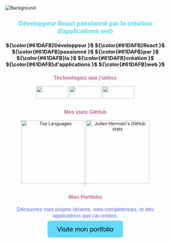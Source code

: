 ![Background](https://media.licdn.com/dms/image/v2/D4E16AQFgkuIJcXmS2A/profile-displaybackgroundimage-shrink_350_1400/profile-displaybackgroundimage-shrink_350_1400/0/1705243846218?e=1741824000&v=beta&t=pRhFj6fzY2HNGwoupv3DHOuWJYH33M23B1eWqrSYTfY)

<h2 align="center" style="color: #61DAFB; font-family: 'Roboto', sans-serif;">Développeur React passionné par la création d'applications web</h2>
<h3 align=center>${\color{#61DAFB}Développeur }$ ${\color{#61DAFB}React }$ ${\color{#61DAFB}passionné }$ ${\color{#61DAFB}par }$ ${\color{#61DAFB}la }$ ${\color{#61DAFB}création }$ ${\color{#61DAFB}d'applications }$ ${\color{#61DAFB}web }$ </h3>

<h3 align="center" style="color: #CC6699 ; font-family: 'Poppins', sans-serif;">Technologies que j'utilise</h3>

<p align="center">
  <a href="https://reactjs.org/" target="_blank" rel="noreferrer"><img src="https://img.shields.io/badge/React-61DAFB?style=for-the-badge&logo=react&logoColor=black" width="100" height="40" /></a>
  <a href="https://vitejs.dev/" target="_blank" rel="noreferrer"><img src="https://img.shields.io/badge/Vite-646CFF?style=for-the-badge&logo=vite&logoColor=white" width="100" height="40" /></a>
  <a href="https://sass-lang.com/" target="_blank" rel="noreferrer"><img src="https://img.shields.io/badge/Sass-CC6699?style=for-the-badge&logo=sass&logoColor=white" width="100" height="40" /></a>
</p>

## 
<h3 align="center" style="color: #CC6699; font-family: 'Poppins', sans-serif;">Mes stats GitHub</h3>

<p align="center">
  <a href="https://github.com/julien382">
    <img src="https://github-readme-stats.vercel.app/api/top-langs/?username=julien382&layout=compact" alt="Top Languages" height="200px" />
  </a>
  <a href="https://github.com/julien382">
    <img src="https://github-readme-stats.vercel.app/api?username=julien382&show_icons=true&hide_title=true&count_private=true" alt="Julien Hermain's GitHub stats" height="200px" />
  </a>
</p>

## 
<h3 align="center" style="color: #CC6699; font-family: 'Poppins', sans-serif;">Mon Portfolio</h3>

<p align="center" style="color: #646CFF; font-family: 'Poppins', sans-serif; font-size: 1.2em; text-align: center; margin: 20px auto;">
  Découvrez mes projets récents, mes compétences, et des applications que j'ai créées.
</p>
<p align="center">
  <a href="https://julien382.github.io/portfolioJulienHermain/" class="portfolio-link" style="font-family: 'Poppins', sans-serif; background-color: #61DAFB; color: black; padding: 15px 30px; border-radius: 8px; font-size: 1.5em; text-decoration: none;">Visite mon portfolio</a>
</p>

